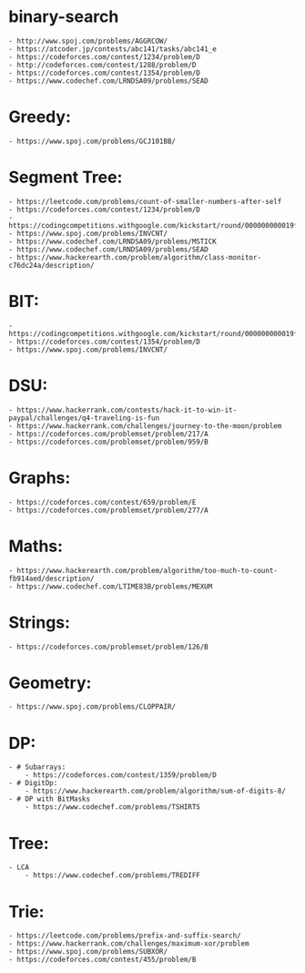# binary-search
	- http://www.spoj.com/problems/AGGRCOW/
	- https://atcoder.jp/contests/abc141/tasks/abc141_e
	- https://codeforces.com/contest/1234/problem/D
	- http://codeforces.com/contest/1288/problem/D
	- https://codeforces.com/contest/1354/problem/D
	- https://www.codechef.com/LRNDSA09/problems/SEAD

# Greedy:
	- https://www.spoj.com/problems/GCJ101BB/

# Segment Tree:
	- https://leetcode.com/problems/count-of-smaller-numbers-after-self
	- https://codeforces.com/contest/1234/problem/D
	- https://codingcompetitions.withgoogle.com/kickstart/round/000000000019ff43/0000000000337b4d
	- https://www.spoj.com/problems/INVCNT/
	- https://www.codechef.com/LRNDSA09/problems/MSTICK
	- https://www.codechef.com/LRNDSA09/problems/SEAD
	- https://www.hackerearth.com/problem/algorithm/class-monitor-c76dc24a/description/

# BIT:
	- https://codingcompetitions.withgoogle.com/kickstart/round/000000000019ff43/0000000000337b4d
	- https://codeforces.com/contest/1354/problem/D
	- https://www.spoj.com/problems/INVCNT/

# DSU:
	- https://www.hackerrank.com/contests/hack-it-to-win-it-paypal/challenges/q4-traveling-is-fun
	- https://www.hackerrank.com/challenges/journey-to-the-moon/problem
	- https://codeforces.com/problemset/problem/217/A
	- https://codeforces.com/problemset/problem/959/B

# Graphs:
	- https://codeforces.com/contest/659/problem/E
	- https://codeforces.com/problemset/problem/277/A

# Maths:
	- https://www.hackerearth.com/problem/algorithm/too-much-to-count-fb914aed/description/
	- https://www.codechef.com/LTIME83B/problems/MEXUM

# Strings:
	- https://codeforces.com/problemset/problem/126/B

# Geometry:
	- https://www.spoj.com/problems/CLOPPAIR/

# DP:
	- # Subarrays:
		- https://codeforces.com/contest/1359/problem/D
	- # DigitDp:
		- https://www.hackerearth.com/problem/algorithm/sum-of-digits-8/
	- # DP with BitMasks
		- https://www.codechef.com/problems/TSHIRTS
# Tree:
	- LCA
		- https://www.codechef.com/problems/TREDIFF

# Trie:
	- https://leetcode.com/problems/prefix-and-suffix-search/
	- https://www.hackerrank.com/challenges/maximum-xor/problem
	- https://www.spoj.com/problems/SUBXOR/
	- https://codeforces.com/contest/455/problem/B
